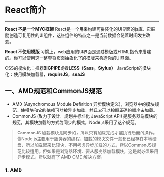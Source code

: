 <link href="http://cdn.bootcss.com/highlight.js/8.0/styles/monokai_sublime.min.css" rel="stylesheet">
<script src="http://cdn.bootcss.com/highlight.js/8.0/highlight.min.js"></script>
<script >hljs.initHighlightingOnLoad();</script>

<!--
   http://www.cnblogs.com/snandy/archive/2012/03/12/2390782.html
   http://my.oschina.net/felumanman/blog/263330?p=1
-->



# React简介
***

**React 不是一个MVC框架**
React是一个用来构建可拼装化的UI界面的js库。它鼓励创造可复用性的UI组件，这些组件的特点之一是当前数据会随着时间发生改变。


**React 不使用模版**
习惯上，web应用的UI界面是通过模版或HTML指令来搭建的。你可以使用这一整套将页面抽象化了的模版来构造你的UI界面。













CSS的模块化：推荐**BIGPIPE**或者**LESS（Sass，Stylus）**
JavaScript的模块化：使用模块加载器，**requireJS**，**seaJS**


## 一、AMD规范和CommonJS规范
* AMD (Asynchromous Module Definition 异步模块定义)，浏览器中的模块规范，使模块和它的依赖可以被异步加载，并且又可以按照正确的顺序去加载。
* CommonJS (致力于设计、规划并标准化 JavaScript API) 是服务器端模块的规范，其模块加载的方式为同步的模式，Node.js采用了这个规范。


> CommonJS 加载模块是同步的，所以只有加载完成才能执行后面的操作。像Node.js主要用于服务器的编程，加载的模块文件一般都已经存在本地硬盘，所以加载起来比较快，不用考虑异步加载的方式，所以CommonJS规范比较适用。但如果是浏览器环境，要从服务器加载模块，这是就必须采用异步模式。所以就有了 AMD  CMD 解决方案。


### 1. AMD

















